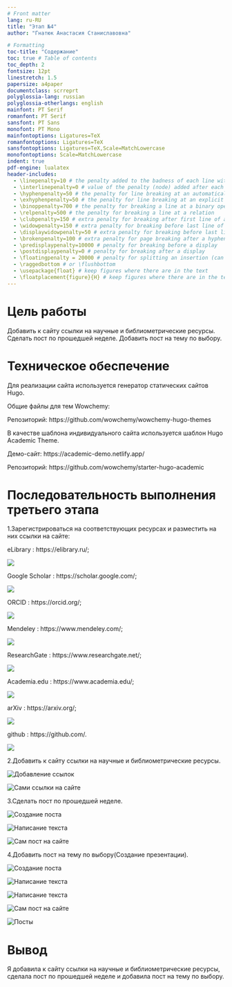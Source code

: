 ```yaml
---
# Front matter
lang: ru-RU
title: "Этап №4"
author: "Гнатюк Анастасия Станиславовна"

# Formatting
toc-title: "Содержание"
toc: true # Table of contents
toc_depth: 2
fontsize: 12pt
linestretch: 1.5
papersize: a4paper
documentclass: scrreprt
polyglossia-lang: russian
polyglossia-otherlangs: english
mainfont: PT Serif
romanfont: PT Serif
sansfont: PT Sans
monofont: PT Mono
mainfontoptions: Ligatures=TeX
romanfontoptions: Ligatures=TeX
sansfontoptions: Ligatures=TeX,Scale=MatchLowercase
monofontoptions: Scale=MatchLowercase
indent: true
pdf-engine: lualatex
header-includes:
  - \linepenalty=10 # the penalty added to the badness of each line within a paragraph (no associated penalty node) Increasing the value makes tex try to have fewer lines in the paragraph.
  - \interlinepenalty=0 # value of the penalty (node) added after each line of a paragraph.
  - \hyphenpenalty=50 # the penalty for line breaking at an automatically inserted hyphen
  - \exhyphenpenalty=50 # the penalty for line breaking at an explicit hyphen
  - \binoppenalty=700 # the penalty for breaking a line at a binary operator
  - \relpenalty=500 # the penalty for breaking a line at a relation
  - \clubpenalty=150 # extra penalty for breaking after first line of a paragraph
  - \widowpenalty=150 # extra penalty for breaking before last line of a paragraph
  - \displaywidowpenalty=50 # extra penalty for breaking before last line before a display math
  - \brokenpenalty=100 # extra penalty for page breaking after a hyphenated line
  - \predisplaypenalty=10000 # penalty for breaking before a display
  - \postdisplaypenalty=0 # penalty for breaking after a display
  - \floatingpenalty = 20000 # penalty for splitting an insertion (can only be split footnote in standard LaTeX)
  - \raggedbottom # or \flushbottom
  - \usepackage{float} # keep figures where there are in the text
  - \floatplacement{figure}{H} # keep figures where there are in the text
---
```



# Цель работы

Добавить к сайту ссылки на научные и библиометрические ресурсы. Сделать пост по прошедшей неделе. Добавить пост на тему по выбору.

# Техническое обеспечение

<p> Для реализации сайта используется генератор статических сайтов Hugo.
<p> Общие файлы для тем Wowchemy:
<p> Репозиторий: https://github.com/wowchemy/wowchemy-hugo-themes
<p> В качестве шаблона индивидуального сайта используется шаблон Hugo Academic Theme.
<p>Демо-сайт: https://academic-demo.netlify.app/
<p>Репозиторий: https://github.com/wowchemy/starter-hugo-academic


# Последовательность выполнения третьего этапа

<p>1.Зарегистрироваться на соответствующих ресурсах и разместить на них ссылки на сайте:

<p>eLibrary : https://elibrary.ru/;

![](screens2/1.png)

<p>Google Scholar : https://scholar.google.com/;

![](screens2/2.png)

<p>ORCID : https://orcid.org/;

![](screens2/3.png)

<p>Mendeley : https://www.mendeley.com/;

![](screens2/4.png)

<p>ResearchGate : https://www.researchgate.net/;

![](screens2/5.png)

<p>Academia.edu : https://www.academia.edu/;

![](screens2/6.png)

<p>arXiv : https://arxiv.org/;

![](screens2/7.png)

<p>github : https://github.com/.

![](screens2/8.png)

<p>2.Добавить к сайту ссылки на научные и библиометрические ресурсы.

![Добавление ссылок](screens2/9.png)

![Сами ссылки на сайте](screens2/10.png)

<p>3.Сделать пост по прошедшей неделе.

![Создание поста](screens2/11.png)

![Написание текста](screens2/13.png)

![Сам пост на сайте](screens2/17.png)


<p>4.Добавить пост на тему по выбору(Создание презентации).

![Создание поста](screens2/12.png)

![Написание текста](screens2/14.png)

![Написание текста](screens2/15.png)

![Сам пост на сайте](screens2/16.png)

![Посты](screens2/18.png)

# Вывод

Я добавила к сайту ссылки на научные и библиометрические ресурсы, сделала пост по прошедшей неделе и добавила пост на тему по выбору.